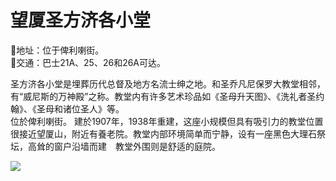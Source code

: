 # 望厦圣方济各小堂  
📍地址：位于俾利喇街。  
🚌交通：巴士21A、25、26和26A可达。  
  
圣方济各小堂是埋葬历代总督及地方名流士绅之地。和圣乔凡尼保罗大教堂相邻，有“威尼斯的万神殿”之称。教堂内有许多艺术珍品如《圣母升天图》、《洗礼者圣约翰》、《圣母和诸位圣人》等。  
位於俾利喇街。  建於1907年，1938年重建，这座小规模但具有吸引力的教堂位置很接近望厦山，附近有養老院。教堂内部环境简单而宁静，设有一座黑色大理石祭坛，高耸的窗户沿墙而建　教堂外围则是舒适的庭院。  
  
![](https://raw.gitmirror.com/szqq0512/Pic/main/img/202201212116532.png)  
